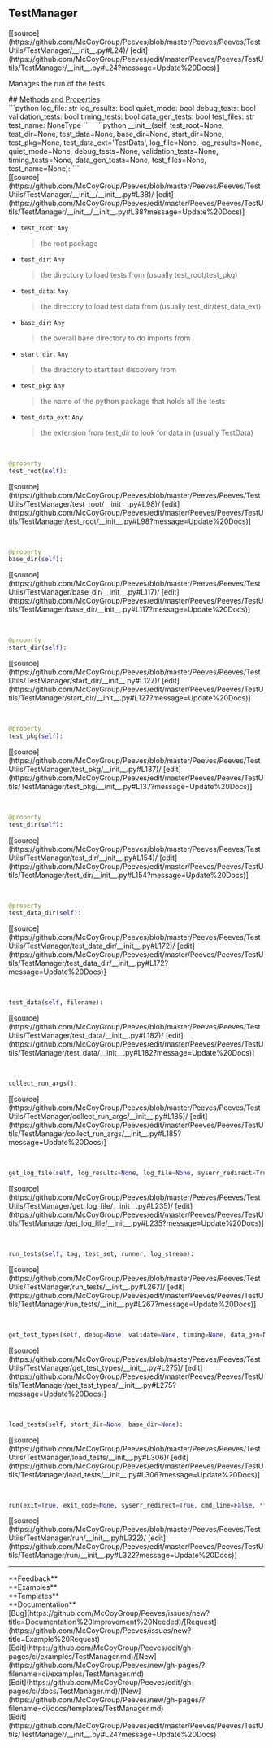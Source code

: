 ## <a id="Peeves.Peeves.TestUtils.TestManager">TestManager</a> 

<div class="docs-source-link" markdown="1">
[[source](https://github.com/McCoyGroup/Peeves/blob/master/Peeves/Peeves/TestUtils/TestManager/__init__.py#L24)/
[edit](https://github.com/McCoyGroup/Peeves/edit/master/Peeves/Peeves/TestUtils/TestManager/__init__.py#L24?message=Update%20Docs)]
</div>

Manages the run of the tests







<div class="collapsible-section">
 <div class="collapsible-section collapsible-section-header" markdown="1">
## <a class="collapse-link" data-toggle="collapse" href="#methods" markdown="1"> Methods and Properties</a> <a class="float-right" data-toggle="collapse" href="#methods"><i class="fa fa-chevron-down"></i></a>
 </div>
 <div class="collapsible-section collapsible-section-body collapse show" id="methods" markdown="1">
 ```python
log_file: str
log_results: bool
quiet_mode: bool
debug_tests: bool
validation_tests: bool
timing_tests: bool
data_gen_tests: bool
test_files: str
test_name: NoneType
```
<a id="Peeves.Peeves.TestUtils.TestManager.__init__" class="docs-object-method">&nbsp;</a> 
```python
__init__(self, test_root=None, test_dir=None, test_data=None, base_dir=None, start_dir=None, test_pkg=None, test_data_ext='TestData', log_file=None, log_results=None, quiet_mode=None, debug_tests=None, validation_tests=None, timing_tests=None, data_gen_tests=None, test_files=None, test_name=None): 
```
<div class="docs-source-link" markdown="1">
[[source](https://github.com/McCoyGroup/Peeves/blob/master/Peeves/Peeves/TestUtils/TestManager/__init__/__init__.py#L38)/
[edit](https://github.com/McCoyGroup/Peeves/edit/master/Peeves/Peeves/TestUtils/TestManager/__init__/__init__.py#L38?message=Update%20Docs)]
</div>

  - `test_root`: `Any`
    > the root package
  - `test_dir`: `Any`
    > the directory to load tests from (usually test_root/test_pkg)
  - `test_data`: `Any`
    > the directory to load test data from (usually test_dir/test_data_ext)
  - `base_dir`: `Any`
    > the overall base directory to do imports from
  - `start_dir`: `Any`
    > the directory to start test discovery from
  - `test_pkg`: `Any`
    > the name of the python package that holds all the tests
  - `test_data_ext`: `Any`
    > the extension from test_dir to look for data in (usually TestData)


<a id="Peeves.Peeves.TestUtils.TestManager.test_root" class="docs-object-method">&nbsp;</a> 
```python
@property
test_root(self): 
```
<div class="docs-source-link" markdown="1">
[[source](https://github.com/McCoyGroup/Peeves/blob/master/Peeves/Peeves/TestUtils/TestManager/test_root/__init__.py#L98)/
[edit](https://github.com/McCoyGroup/Peeves/edit/master/Peeves/Peeves/TestUtils/TestManager/test_root/__init__.py#L98?message=Update%20Docs)]
</div>


<a id="Peeves.Peeves.TestUtils.TestManager.base_dir" class="docs-object-method">&nbsp;</a> 
```python
@property
base_dir(self): 
```
<div class="docs-source-link" markdown="1">
[[source](https://github.com/McCoyGroup/Peeves/blob/master/Peeves/Peeves/TestUtils/TestManager/base_dir/__init__.py#L117)/
[edit](https://github.com/McCoyGroup/Peeves/edit/master/Peeves/Peeves/TestUtils/TestManager/base_dir/__init__.py#L117?message=Update%20Docs)]
</div>


<a id="Peeves.Peeves.TestUtils.TestManager.start_dir" class="docs-object-method">&nbsp;</a> 
```python
@property
start_dir(self): 
```
<div class="docs-source-link" markdown="1">
[[source](https://github.com/McCoyGroup/Peeves/blob/master/Peeves/Peeves/TestUtils/TestManager/start_dir/__init__.py#L127)/
[edit](https://github.com/McCoyGroup/Peeves/edit/master/Peeves/Peeves/TestUtils/TestManager/start_dir/__init__.py#L127?message=Update%20Docs)]
</div>


<a id="Peeves.Peeves.TestUtils.TestManager.test_pkg" class="docs-object-method">&nbsp;</a> 
```python
@property
test_pkg(self): 
```
<div class="docs-source-link" markdown="1">
[[source](https://github.com/McCoyGroup/Peeves/blob/master/Peeves/Peeves/TestUtils/TestManager/test_pkg/__init__.py#L137)/
[edit](https://github.com/McCoyGroup/Peeves/edit/master/Peeves/Peeves/TestUtils/TestManager/test_pkg/__init__.py#L137?message=Update%20Docs)]
</div>


<a id="Peeves.Peeves.TestUtils.TestManager.test_dir" class="docs-object-method">&nbsp;</a> 
```python
@property
test_dir(self): 
```
<div class="docs-source-link" markdown="1">
[[source](https://github.com/McCoyGroup/Peeves/blob/master/Peeves/Peeves/TestUtils/TestManager/test_dir/__init__.py#L154)/
[edit](https://github.com/McCoyGroup/Peeves/edit/master/Peeves/Peeves/TestUtils/TestManager/test_dir/__init__.py#L154?message=Update%20Docs)]
</div>


<a id="Peeves.Peeves.TestUtils.TestManager.test_data_dir" class="docs-object-method">&nbsp;</a> 
```python
@property
test_data_dir(self): 
```
<div class="docs-source-link" markdown="1">
[[source](https://github.com/McCoyGroup/Peeves/blob/master/Peeves/Peeves/TestUtils/TestManager/test_data_dir/__init__.py#L172)/
[edit](https://github.com/McCoyGroup/Peeves/edit/master/Peeves/Peeves/TestUtils/TestManager/test_data_dir/__init__.py#L172?message=Update%20Docs)]
</div>


<a id="Peeves.Peeves.TestUtils.TestManager.test_data" class="docs-object-method">&nbsp;</a> 
```python
test_data(self, filename): 
```
<div class="docs-source-link" markdown="1">
[[source](https://github.com/McCoyGroup/Peeves/blob/master/Peeves/Peeves/TestUtils/TestManager/test_data/__init__.py#L182)/
[edit](https://github.com/McCoyGroup/Peeves/edit/master/Peeves/Peeves/TestUtils/TestManager/test_data/__init__.py#L182?message=Update%20Docs)]
</div>


<a id="Peeves.Peeves.TestUtils.TestManager.collect_run_args" class="docs-object-method">&nbsp;</a> 
```python
collect_run_args(): 
```
<div class="docs-source-link" markdown="1">
[[source](https://github.com/McCoyGroup/Peeves/blob/master/Peeves/Peeves/TestUtils/TestManager/collect_run_args/__init__.py#L185)/
[edit](https://github.com/McCoyGroup/Peeves/edit/master/Peeves/Peeves/TestUtils/TestManager/collect_run_args/__init__.py#L185?message=Update%20Docs)]
</div>


<a id="Peeves.Peeves.TestUtils.TestManager.get_log_file" class="docs-object-method">&nbsp;</a> 
```python
get_log_file(self, log_results=None, log_file=None, syserr_redirect=True): 
```
<div class="docs-source-link" markdown="1">
[[source](https://github.com/McCoyGroup/Peeves/blob/master/Peeves/Peeves/TestUtils/TestManager/get_log_file/__init__.py#L235)/
[edit](https://github.com/McCoyGroup/Peeves/edit/master/Peeves/Peeves/TestUtils/TestManager/get_log_file/__init__.py#L235?message=Update%20Docs)]
</div>


<a id="Peeves.Peeves.TestUtils.TestManager.run_tests" class="docs-object-method">&nbsp;</a> 
```python
run_tests(self, tag, test_set, runner, log_stream): 
```
<div class="docs-source-link" markdown="1">
[[source](https://github.com/McCoyGroup/Peeves/blob/master/Peeves/Peeves/TestUtils/TestManager/run_tests/__init__.py#L267)/
[edit](https://github.com/McCoyGroup/Peeves/edit/master/Peeves/Peeves/TestUtils/TestManager/run_tests/__init__.py#L267?message=Update%20Docs)]
</div>


<a id="Peeves.Peeves.TestUtils.TestManager.get_test_types" class="docs-object-method">&nbsp;</a> 
```python
get_test_types(self, debug=None, validate=None, timing=None, data_gen=None): 
```
<div class="docs-source-link" markdown="1">
[[source](https://github.com/McCoyGroup/Peeves/blob/master/Peeves/Peeves/TestUtils/TestManager/get_test_types/__init__.py#L275)/
[edit](https://github.com/McCoyGroup/Peeves/edit/master/Peeves/Peeves/TestUtils/TestManager/get_test_types/__init__.py#L275?message=Update%20Docs)]
</div>


<a id="Peeves.Peeves.TestUtils.TestManager.load_tests" class="docs-object-method">&nbsp;</a> 
```python
load_tests(self, start_dir=None, base_dir=None): 
```
<div class="docs-source-link" markdown="1">
[[source](https://github.com/McCoyGroup/Peeves/blob/master/Peeves/Peeves/TestUtils/TestManager/load_tests/__init__.py#L306)/
[edit](https://github.com/McCoyGroup/Peeves/edit/master/Peeves/Peeves/TestUtils/TestManager/load_tests/__init__.py#L306?message=Update%20Docs)]
</div>


<a id="Peeves.Peeves.TestUtils.TestManager.run" class="docs-object-method">&nbsp;</a> 
```python
run(exit=True, exit_code=None, syserr_redirect=True, cmd_line=False, **kwargs): 
```
<div class="docs-source-link" markdown="1">
[[source](https://github.com/McCoyGroup/Peeves/blob/master/Peeves/Peeves/TestUtils/TestManager/run/__init__.py#L322)/
[edit](https://github.com/McCoyGroup/Peeves/edit/master/Peeves/Peeves/TestUtils/TestManager/run/__init__.py#L322?message=Update%20Docs)]
</div>
 </div>
</div>












---


<div markdown="1" class="text-secondary">
<div class="container">
  <div class="row">
   <div class="col" markdown="1">
**Feedback**   
</div>
   <div class="col" markdown="1">
**Examples**   
</div>
   <div class="col" markdown="1">
**Templates**   
</div>
   <div class="col" markdown="1">
**Documentation**   
</div>
   <div class="col" markdown="1">
   
</div>
   <div class="col" markdown="1">
   
</div>
   <div class="col" markdown="1">
   
</div>
</div>
  <div class="row">
   <div class="col" markdown="1">
[Bug](https://github.com/McCoyGroup/Peeves/issues/new?title=Documentation%20Improvement%20Needed)/[Request](https://github.com/McCoyGroup/Peeves/issues/new?title=Example%20Request)   
</div>
   <div class="col" markdown="1">
[Edit](https://github.com/McCoyGroup/Peeves/edit/gh-pages/ci/examples/TestManager.md)/[New](https://github.com/McCoyGroup/Peeves/new/gh-pages/?filename=ci/examples/TestManager.md)   
</div>
   <div class="col" markdown="1">
[Edit](https://github.com/McCoyGroup/Peeves/edit/gh-pages/ci/docs/TestManager.md)/[New](https://github.com/McCoyGroup/Peeves/new/gh-pages/?filename=ci/docs/templates/TestManager.md)   
</div>
   <div class="col" markdown="1">
[Edit](https://github.com/McCoyGroup/Peeves/edit/master/Peeves/Peeves/TestUtils/TestManager/__init__.py#L24?message=Update%20Docs)   
</div>
   <div class="col" markdown="1">
   
</div>
   <div class="col" markdown="1">
   
</div>
   <div class="col" markdown="1">
   
</div>
</div>
</div>
</div>